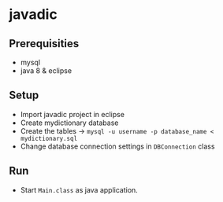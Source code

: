 # javadic

## Prerequisities
* mysql
* java 8 & eclipse

## Setup
* Import javadic project in eclipse
* Create mydictionary database
* Create the tables -> `mysql -u username -p database_name < mydictionary.sql`
* Change database connection settings in `DBConnection` class

## Run
* Start `Main.class` as java application.
